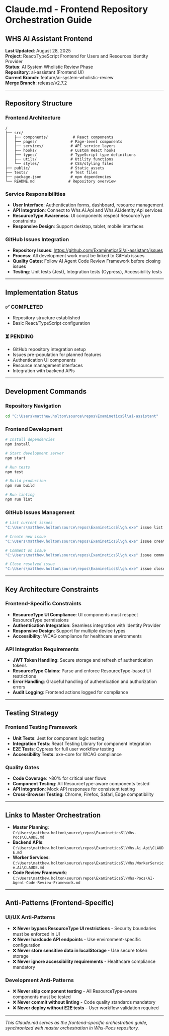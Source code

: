 # Claude.md - Frontend Repository Orchestration Guide
## WHS AI Assistant Frontend

**Last Updated**: August 28, 2025  
**Project**: React/TypeScript Frontend for Users and Resources Identity Provider  
**Status**: AI System Wholistic Review Phase  
**Repository**: ai-assistant (Frontend UI)  
**Current Branch**: feature/ai-system-wholistic-review  
**Merge Branch**: release/v2.7.2

---

## Repository Structure

### Frontend Architecture
```
/
├── src/
│   ├── components/           # React components
│   ├── pages/               # Page-level components
│   ├── services/            # API service layers
│   ├── hooks/               # Custom React hooks
│   ├── types/               # TypeScript type definitions
│   ├── utils/               # Utility functions
│   └── styles/              # CSS/styling files
├── public/                  # Static assets
├── tests/                   # Test files
├── package.json             # npm dependencies
└── README.md               # Repository overview
```

### Service Responsibilities
- **User Interface**: Authentication forms, dashboard, resource management
- **API Integration**: Connect to Whs.Ai.Api and Whs.Ai.Identity.Api services
- **ResourceType Awareness**: UI components respect ResourceType constraints
- **Responsive Design**: Support desktop, tablet, mobile interfaces

### GitHub Issues Integration
- **Repository Issues**: https://github.com/ExamineticsSl/ai-assistant/issues
- **Process**: All development work must be linked to GitHub issues
- **Quality Gates**: Follow AI Agent Code Review Framework before closing issues
- **Testing**: Unit tests (Jest), Integration tests (Cypress), Accessibility tests

---

## Implementation Status

### ✅ COMPLETED
- Repository structure established
- Basic React/TypeScript configuration

### ⏳ PENDING  
- GitHub repository integration setup
- Issues pre-population for planned features
- Authentication UI components
- Resource management interfaces
- Integration with backend APIs

---

## Development Commands

### Repository Navigation
```bash
cd "C:\Users\matthew.holton\source\repos\ExamineticsSl\ai-assistant"
```

### Frontend Development
```bash
# Install dependencies
npm install

# Start development server
npm start

# Run tests
npm test

# Build production
npm run build

# Run linting
npm run lint
```

### GitHub Issues Management
```bash
# List current issues
"C:\Users\matthew.holton\source\repos\ExamineticsSl\gh.exe" issue list

# Create new issue
"C:\Users\matthew.holton\source\repos\ExamineticsSl\gh.exe" issue create --title "Issue Title" --body "Description"

# Comment on issue
"C:\Users\matthew.holton\source\repos\ExamineticsSl\gh.exe" issue comment [issue-number] --body "Progress update"

# Close resolved issue
"C:\Users\matthew.holton\source\repos\ExamineticsSl\gh.exe" issue close [issue-number]
```

---

## Key Architecture Constraints

### Frontend-Specific Constraints
- **ResourceType UI Compliance**: UI components must respect ResourceType permissions
- **Authentication Integration**: Seamless integration with Identity Provider
- **Responsive Design**: Support for multiple device types
- **Accessibility**: WCAG compliance for healthcare environments

### API Integration Requirements
- **JWT Token Handling**: Secure storage and refresh of authentication tokens
- **ResourceType Claims**: Parse and enforce ResourceType-based UI restrictions
- **Error Handling**: Graceful handling of authentication and authorization errors
- **Audit Logging**: Frontend actions logged for compliance

---

## Testing Strategy

### Frontend Testing Framework
- **Unit Tests**: Jest for component logic testing
- **Integration Tests**: React Testing Library for component integration
- **E2E Tests**: Cypress for full user workflow testing
- **Accessibility Tests**: axe-core for WCAG compliance

### Quality Gates
- **Code Coverage**: >80% for critical user flows
- **Component Testing**: All ResourceType-aware components tested
- **API Integration**: Mock API responses for consistent testing
- **Cross-Browser Testing**: Chrome, Firefox, Safari, Edge compatibility

---

## Links to Master Orchestration
- **Master Planning**: `C:\Users\matthew.holton\source\repos\ExamineticsSl\Whs-Pocs\CLAUDE.md`
- **Backend APIs**: `C:\Users\matthew.holton\source\repos\ExamineticsSl\Whs.Ai.Api\CLAUDE.md`  
- **Worker Services**: `C:\Users\matthew.holton\source\repos\ExamineticsSl\Whs.WorkerService.Ai\CLAUDE.md`
- **Code Review Framework**: `C:\Users\matthew.holton\source\repos\ExamineticsSl\Whs-Pocs\AI-Agent-Code-Review-Framework.md`

---

## Anti-Patterns (Frontend-Specific)

### UI/UX Anti-Patterns
- ❌ **Never bypass ResourceType UI restrictions** - Security boundaries must be enforced in UI
- ❌ **Never hardcode API endpoints** - Use environment-specific configuration
- ❌ **Never store sensitive data in localStorage** - Use secure token storage
- ❌ **Never ignore accessibility requirements** - Healthcare compliance mandatory

### Development Anti-Patterns  
- ❌ **Never skip component testing** - All ResourceType-aware components must be tested
- ❌ **Never commit without linting** - Code quality standards mandatory
- ❌ **Never deploy without E2E tests** - User workflow validation required

---

*This Claude.md serves as the frontend-specific orchestration guide, synchronized with master orchestration in Whs-Pocs repository.*